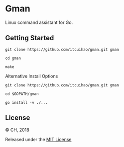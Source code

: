# Gman

Linux command assistant for Go.

## Getting Started

```
git clone https://github.com/itcuihao/gman.git gman

cd gman

make
```

Alternative Install Options

```
git clone https://github.com/itcuihao/gman.git gman

cd $GOPATH/gman

go install -v ./...
```

## License

© CH, 2018

Released under the [MIT License](https://github.com/itcuihao/gorm/blob/master/License)
